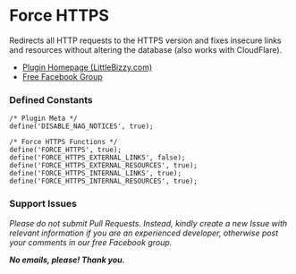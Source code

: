 # Force HTTPS

Redirects all HTTP requests to the HTTPS version and fixes insecure links and resources without altering the database (also works with CloudFlare).

* [Plugin Homepage (LittleBizzy.com)](https://www.littlebizzy.com/plugins/force-https)
* [Free Facebook Group](https://www.facebook.com/groups/littlebizzy/)

### Defined Constants

    /* Plugin Meta */
    define('DISABLE_NAG_NOTICES', true);
    
    /* Force HTTPS Functions */
    define('FORCE_HTTPS', true);
    define('FORCE_HTTPS_EXTERNAL_LINKS', false);
    define('FORCE_HTTPS_EXTERNAL_RESOURCES', true);
    define('FORCE_HTTPS_INTERNAL_LINKS', true);
    define('FORCE_HTTPS_INTERNAL_RESOURCES', true);

### Support Issues

*Please do not submit Pull Requests. Instead, kindly create a new Issue with relevant information if you are an experienced developer, otherwise post your comments in our free Facebook group.*

***No emails, please! Thank you.***
